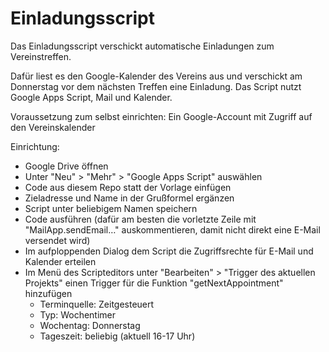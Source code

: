# Einladungsscript

Das Einladungsscript verschickt automatische Einladungen zum Vereinstreffen.

Dafür liest es den Google-Kalender des Vereins aus und verschickt am Donnerstag vor dem nächsten Treffen eine Einladung. Das Script nutzt Google Apps Script, Mail und Kalender.

Voraussetzung zum selbst einrichten: Ein Google-Account mit Zugriff auf den Vereinskalender

Einrichtung:
- Google Drive öffnen
- Unter "Neu" > "Mehr" > "Google Apps Script" auswählen
- Code aus diesem Repo statt der Vorlage einfügen
- Zieladresse und Name in der Grußformel ergänzen
- Script unter beliebigem Namen speichern
- Code ausführen (dafür am besten die vorletzte Zeile mit "MailApp.sendEmail…" auskommentieren, damit nicht direkt eine E-Mail versendet wird)
- Im aufploppenden Dialog dem Script die Zugriffsrechte für E-Mail und Kalender erteilen
- Im Menü des Scripteditors unter "Bearbeiten" > "Trigger des aktuellen Projekts" einen Trigger für die Funktion "getNextAppointment" hinzufügen
  - Terminquelle: Zeitgesteuert
  - Typ: Wochentimer
  - Wochentag: Donnerstag
  - Tageszeit: beliebig (aktuell 16-17 Uhr)
